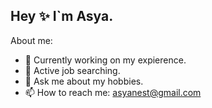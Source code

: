 ## Hey ✨ I`m Asya.

About me:

- 🔭 Currently working on my expierence.
- 🌱 Active job searching.
- 💬 Ask me about my hobbies.
- 📫 How to reach me: asyanest@gmail.com 

